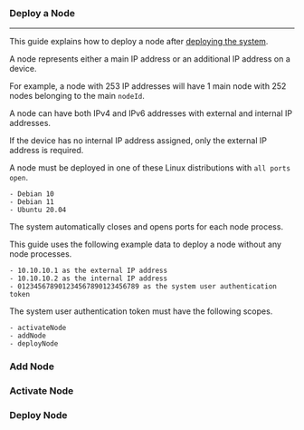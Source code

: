 <br>

### Deploy a Node
---

This guide explains how to deploy a node after [deploying the system](https://github.com/twexxor/firewall-security-api#user-content-get-started).

A node represents either a main IP address or an additional IP address on a device.

For example, a node with 253 IP addresses will have 1 main node with 252 nodes belonging to the main `nodeId`.

A node can have both IPv4 and IPv6 addresses with external and internal IP addresses.

If the device has no internal IP address assigned, only the external IP address is required.

A node must be deployed in one of these Linux distributions with `all ports open`.

```
- Debian 10
- Debian 11
- Ubuntu 20.04
```

The system automatically closes and opens ports for each node process.

This guide uses the following example data to deploy a node without any node processes.

```
- 10.10.10.1 as the external IP address
- 10.10.10.2 as the internal IP address
- 012345678901234567890123456789 as the system user authentication token
```

The system user authentication token must have the following scopes.

```
- activateNode
- addNode
- deployNode
```

### Add Node

### Activate Node

### Deploy Node
